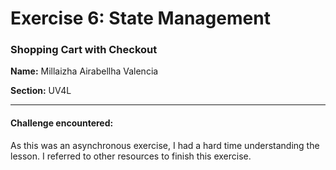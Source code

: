 # Exercise 6: State Management

### Shopping Cart with Checkout

**Name:** Millaizha Airabellha Valencia

**Section:** UV4L

---

#### Challenge encountered:

As this was an asynchronous exercise, I had a hard time understanding the lesson. I referred to other resources to finish this exercise.

